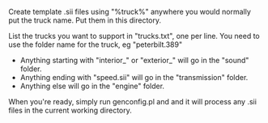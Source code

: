 Create template .sii files using "%truck%" anywhere you would normally put the truck name. Put them in this directory.

List the trucks you want to support in "trucks.txt", one per line. You need to use the folder name for the truck, eg "peterbilt.389"

- Anything starting with "interior_" or "exterior_" will go in the "sound" folder.
- Anything ending with "speed.sii" will go in the "transmission" folder.
- Anything else will go in the "engine" folder.

When you're ready, simply run genconfig.pl and and it will process any .sii files in the current working directory.
